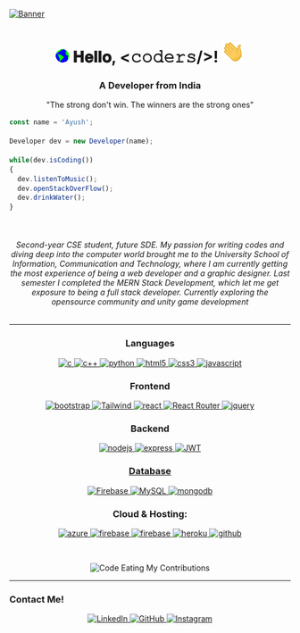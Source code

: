 [![Banner](https://lh3.googleusercontent.com/fife/APg5EOZTXTyVbQM7TlzPtAdczVdblyLMcsOXmw_FLieWocC7bRaulbpjDORR-zDvofTrIVYNfxYTfpn13vnlMRIGk-VV38fQEg66_sLIKsMxOuUEdQSiJNvcl8-nugUYd2-sErXSFlv2bQL8bQeaK63K1LrBXych0L_IyzX_vQlOEWqCGFF-5DWMDdTL3r877S0mRZHnYaK9XtBQtB9D0jeNfdakD-Ay58WHHQZRr7BrPquZtmejB-m6TP8kE_rCkX5snUsV694x0sTN4vLVX_knQVZgx-BM_yyg2Goookl3kIZhdNSNpjbQEzrZqRpPiFSEhjmRdwbLaPItpSEmWsVSErOix1YaOw47CE9hdnLBOvXtcdIa40EIKfso3p0ASzh2kWGPYJ23QtMgwKwZYKjkKrYrVmaF1ts8amktxfbsFpzzxP7glH6ys3liq0-ZSLOO1GeKjgeKO_AjtXvDXYHDLIuORbvd1M5J4kZ8YcGwnoKvR4HsjV6Pl9sQNf7AAGiywwKHX0LDcbwS9lLxZ6RZVSIJMqcE2zN_QMWdU0QUd79GpPY-kJKQ_Se4FMmKv3E0hvIHh0KWuyH20i2j5CEFLEQ7DCuwsFPyZmJLZAQ5lgZjGn0N5FLVpx49P65MPcFEbwiP57HVbT3IrHqL4V32ii82mEkGFrlWb7W0E9wR-F5aXTyIJ9FH0dJVGGXQKev9TN0d9SOLUumqBKaF-_EUeUTAzgxMD-T86i80wiEGKy7VRq1xp9pnNPSArUt-QE02xRRVG-E2VmCVB1y4DdUAQVyNiqgCgHQ3WmEx2cRQqGz5MoU2p_zF9vJrKcuFDzrG0uQ5o7oeY_ECnoNhG9YTbLdrNq4Fx52ShM4Y6wzpDElJIE1BmcFmHv2zPpHpqeVlZYVmQKpcdN2-tS2mIPiQhxXWH7jawUR5ePk94r4EYNnx8OKUDtGs5ikZXEAkNqMNkANx5JXbzA8wVQlv5bfs-qUlOaYeEIJlQrXizwJ867mBQsGQxqj8u9n7MXc082A_InGoI1mHgDRMxLjUc3gOxDZRsZ12lOkfKik4PsUMsTmB05yoOfo80g4EmI9PD06j0blTqU8tGJTxb3AorhgHoBDxqxGdhQe8UHg_bRdf6McYPuUcSYdgsV7z6bwORA3uAPrSxSZ3vQwL0zHFHme6UTrHIk5N4UVdhTUnY4Q9hY_ILKHLwKqowlWHzVBbetAw5HBdgT9wjF_YPJND64dDG2SjE25-dsdDV_qPhSlIOrchOSgmZEsT3qDC5sFNLraSFdu-qh-NFGItUSxCnOgIghIQu7W0MVLhuJUlaNs-ck4r9-jQAP6x1EWQlgzIRtNL4XKcRPBXBW3W4CuClL60fttm-0Qr0wbm4UcrnR0gVYINK4ku3OUVc_noZS07imGTuXiGV-EZZB6MzDq-ILW8jINkoyvzxbv8QMqoH4V-KaiUyjt4_kC19PNLh-P-xA0br-UJ8vyV0zPnR1etunKCqzMB-DDqf0Z3ZMRceEETSB9mtfvyvkjdck2L1g8Gr2D8nnui1Sjx9a8e6L7oY1nXZ738viNvpC_nRY1pqmUqec0=w1920-h955)](https://www.linkedin.com/in/ayush-baliyan/)
<h1 align="center">
  <img src="GIF/Earth.gif" width="24px">
  𝐇𝐞𝐥𝐥𝐨, &lt;𝚌𝚘𝚍𝚎𝚛𝚜/&gt;!
  <img src="GIF/Hi.gif" width="40px" />
</h1>
<h3 align="center">A Developer from India</h3>
<p align="center">"The strong don't win. The winners are the strong ones"</p>

```js
const name = 'Ayush';

Developer dev = new Developer(name);

while(dev.isCoding())
{
  dev.listenToMusic();
  dev.openStackOverFlow();
  dev.drinkWater();
}
```
<br>
<h6 align="center" color="white" width="40%">Second-year CSE student, future SDE. My passion for writing codes and diving deep into the computer world brought me to the University School of Information, Communication and Technology, where I am currently getting the most experience of being a web developer and a graphic designer. Last semester I completed the MERN Stack Development, which let me get exposure to being a full stack developer. Currently exploring the opensource community and unity game development</h6>
<!-- <hr>
<h3>My Stats On GitHub!</h3>
<p align="center">
<img width="48%"
   src="https://github-readme-stats.vercel.app/api?username=ayush-baliyan-19&show_icons=true&theme=tokyonight" 
/>
</p>-->
<hr> 

<h3 align="center">Languages</h3>
<p align="center">
  <a href="https://www.cprogramming.com/" target="_blank"> 
    <img src="https://img.shields.io/badge/C%20programming-A8B9CC.svg?style=for-the-badge&logo=c&logoColor=white"
      alt="c"/>
  </a>
  <a href="https://www.cprogramming.com/" target="_blank"> 
    <img src="https://img.shields.io/badge/c++-%2300599C.svg?style=for-the-badge&logo=c%2B%2B&logoColor=white"
      alt="c++"/>
  </a>
  <a href="https://www.python.org" target="_blank"> 
    <img src="https://img.shields.io/badge/python-3670A0?style=for-the-badge&logo=python&logoColor=ffdd54" 
      alt="python"/> 
  </a>
  <a href="https://www.w3.org/html/" target="_blank"> 
    <img src="https://img.shields.io/badge/html-E34F26.svg?style=for-the-badge&logo=html5&logoColor=white"
      alt="html5"/> 
  </a>
  <a href="https://www.w3schools.com/css/" target="_blank">
    <img src="https://img.shields.io/badge/css-1572B6.svg?style=for-the-badge&logo=css3&logoColor=white"
      alt="css3"/>
  </a>
  <a href="https://developer.mozilla.org/en-US/docs/Web/JavaScript" target="_blank"> 
    <img src="https://img.shields.io/badge/Javascript-F7DF1E.svg?style=for-the-badge&logo=javascript&logoColor=black"
      alt="javascript"/> 
  </a>
</p>

<h3 align="center">Frontend</h3>
<p align="center">
      <a href="https://getbootstrap.com" target="_blank">
    <img src="https://img.shields.io/badge/bootstrap-7952B3.svg?style=for-the-badge&logo=bootstrap&logoColor=white"
      alt="bootstrap"/>
  </a>
  <a href="https://tailwindcss.com/" target="_blank">
    <img src="https://img.shields.io/badge/tailwindcss-%2338B2AC.svg?style=for-the-badge&logo=tailwind-css&logoColor=white"
      alt="Tailwind"/>
  </a>
  <a href="https://reactjs.org/" target="_blank"> 
    <img src="https://img.shields.io/badge/reactjs-61DAFB.svg?style=for-the-badge&logo=react&logoColor=black"
      alt="react"/> 
  </a>
  <a href="" target="_blank">
    <img src="https://img.shields.io/badge/React_Router-CA4245?style=for-the-badge&logo=react-router&logoColor=white" alt="React Router"/> 
  </a>
  <a href="https://jquery.com/" target="_blank">
    <img src="https://img.shields.io/badge/jquery-0769AD.svg?style=for-the-badge&logo=jquery&logoColor=white" alt="jquery"/> 
  </a> 
 
</p>

<h3 align="center">Backend</h3>
<p align="center">
  <a href="https://nodejs.org" target="_blank"> 
    <img src="https://img.shields.io/badge/node.js-339933.svg?style=for-the-badge&logo=nodedotjs&logoColor=white"
      alt="nodejs"/> 
  </a>
  <a href="https://expressjs.com" target="_blank">
    <img src="https://img.shields.io/badge/express-000000.svg?style=for-the-badge&logo=express&logoColor=white"
      alt="express" />
  <a href="https://expressjs.com" target="_blank">
    <img src="https://img.shields.io/badge/JWT-black?style=for-the-badge&logo=JSON%20web%20tokens"
      alt="JWT" />
</p>

<h3 align="center">Database</h3>
<p align="center">
  <a href="" target="_blank"> 
    <img src="https://img.shields.io/badge/firebase-%23039BE5.svg?style=for-the-badge&logo=firebase"
      alt="Firebase"/> 
  </a>
  <a href="" target="_blank"> 
    <img src="https://img.shields.io/badge/mysql-%2300000f.svg?style=for-the-badge&logo=mysql&logoColor=white"
      alt="MySQL"/> 
  </a>
  <a href="https://www.mongodb.com/" target="_blank"> 
    <img src="https://img.shields.io/badge/mongodb-47A248.svg?style=for-the-badge&logo=mongodb&logoColor=white"
      alt="mongodb"/> 
  </a> 
</p>

<h3 align="center">Cloud & Hosting:</h3>
<p align="center">

  <a href="" target="_blank">
    <img  src="https://img.shields.io/badge/vercel-%23000000.svg?style=for-the-badge&logo=vercel&logoColor=white" alt="azure"/> 
  </a>
  <a href="https://firebase.google.com/" target="_blank">
    <img src="https://img.shields.io/badge/firebase-FFCA28.svg?style=for-the-badge&logo=firebase&logoColor=black" alt="firebase"/>
  </a>
  <a href="https://netlify.com/" target="_blank">
    <img src="https://img.shields.io/badge/netlify-00C7B7.svg?style=for-the-badge&logo=netlify&logoColor=black" alt="firebase"/>
  </a>
  <a href="https://heroku.com" target="_blank"> 
    <img src="https://img.shields.io/badge/heroku-430098.svg?style=for-the-badge&logo=heroku&logoColor=white"
      alt="heroku"/> 
  </a>
    <a href="https://github.com/MR-DHRUV" target="_blank">
    <img src="https://img.shields.io/badge/github-181717.svg?style=for-the-badge&logo=github&logoColor=white" alt="github" />
  </a> 
</p>
<br>
<p align="center">
  <img src="https://github.com/your-username/your-repository-name/raw/master/contributions.gif" alt="Code Eating My Contributions" />
</p>
<hr>
<h3>Contact Me!</h3>
<p align="center">
  <a href="https://www.linkedin.com/in/ayush-baliyan">
    <img src="https://img.shields.io/badge/LinkedIn-blue?logo=linkedin&logoColor=white&style=for-the-badge" alt="LinkedIn" />
  </a>
  <a href="https://github.com/Ayush-Baliyan-19">
    <img src="https://img.shields.io/badge/Github-white?logo=github&logoColor=black&style=for-the-badge" alt="GitHub" />
  </a>
  <a href="https://www.instagram.com/ayush__baliyan">
    <img src="https://img.shields.io/badge/Instagram-E4405F?style=for-the-badge&logo=instagram&logoColor=white" alt="Instagram" />
  </a>
</p>
